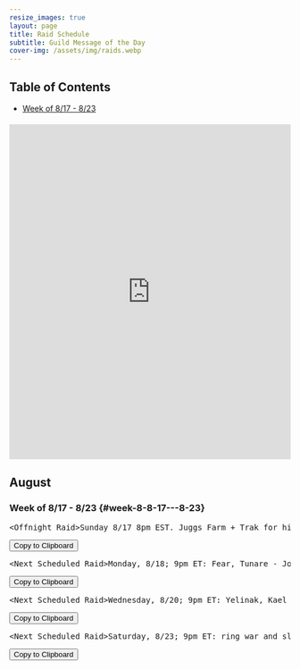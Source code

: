 ```yaml
---
resize_images: true
layout: page
title: Raid Schedule
subtitle: Guild Message of the Day
cover-img: /assets/img/raids.webp
---
```


## Table of Contents

- [Week of 8/17 - 8/23](#week-8-8-17---8-23)

<div class="calendar-container" style="margin: 20px 0;">
<iframe src="https://calendar.google.com/calendar/embed?src=66d83074080df7c55ea03673842f6e7b2c2f37ce0c38edf7137603c80e399802%40group.calendar.google.com&ctz=America%2FNew_York" 
style="border: 0" 
width="100%" 
height="600" 
frameborder="0" 
scrolling="no">
</iframe>
</div>


## August


### Week of 8/17 - 8/23 {#week-8-8-17---8-23}

<div class="copy-text-container"><pre class="copy-text-content" id="copy-box-d9p42fx7x">&lt;Offnight Raid&gt;Sunday 8/17 8pm EST. Juggs Farm + Trak for his tooths ( - Join us at formerglory.lol</pre><button class="copy-button" onclick="copyText('copy-box-d9p42fx7x')">Copy to Clipboard</button></div>

<div class="copy-text-container"><pre class="copy-text-content" id="copy-box-t4yosutf2">&lt;Next Scheduled Raid&gt;Monday, 8/18; 9pm ET: Fear, Tunare - Join us at formerglory.lol</pre><button class="copy-button" onclick="copyText('copy-box-t4yosutf2')">Copy to Clipboard</button></div>

<div class="copy-text-container"><pre class="copy-text-content" id="copy-box-ujrbt0322">&lt;Next Scheduled Raid&gt;Wednesday, 8/20; 9pm ET: Yelinak, Kael                                                                                                                                               •Friday, 8/22; 9pm ET: Klandi, Zlandi, Sontalak, HOT Clear, - Join us at formerglory.lol</pre><button class="copy-button" onclick="copyText('copy-box-ujrbt0322')">Copy to Clipboard</button></div>

<div class="copy-text-container"><pre class="copy-text-content" id="copy-box-4w74e7ed3">&lt;Next Scheduled Raid&gt;Saturday, 8/23; 9pm ET: ring war and sleepers tomb - Join us at formerglory.lol</pre><button class="copy-button" onclick="copyText('copy-box-4w74e7ed3')">Copy to Clipboard</button></div>

